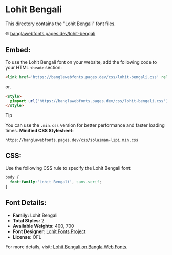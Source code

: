 # Lohit Bengali

This directory contains the "Lohit Bengali" font files.

🌐 [banglawebfonts.pages.dev/lohit-bengali](https://banglawebfonts.pages.dev/lohit-bengali/)

## Embed:
To use the Lohit Bengali font on your website, add the following code to your HTML `<head>` section:
```html
<link href='https://banglawebfonts.pages.dev/css/lohit-bengali.css' rel='stylesheet'>
```

or,
```html
<style>
  @import url('https://banglawebfonts.pages.dev/css/lohit-bengali.css');
</style>
```

> [!TIP]
> You can use the `.min.css` version for better performance and faster loading times.
> **Minified CSS Stylesheet:**  
> ```
> https://banglawebfonts.pages.dev/css/solaiman-lipi.min.css
> ```

## CSS:
Use the following CSS rule to specify the Lohit Bengali font:
```css
body {
  font-family:'Lohit Bengali', sans-serif;
}
```

## Font Details:
- **Family:** Lohit Bengali
- **Total Styles:** 2
- **Available Weights:** 400, 700
- **Font Designer:** [Lohit Fonts Project](https://pagure.io/lohit)
- **License:** OFL

For more details, visit: [Lohit Bengali on Bangla Web Fonts](https://banglawebfonts.pages.dev/lohit-bengali/#about).